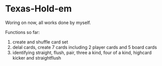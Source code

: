 # Texas-Hold-em

Woring on now, all works done by myself.

Functions so far:

1. create and shuffle card set
2. delal cards, create 7 cards including 2 player cards and 5 board cards
3. identifying straight, flush, pair, three a kind, four of a kind, highcard kicker and straightflush
